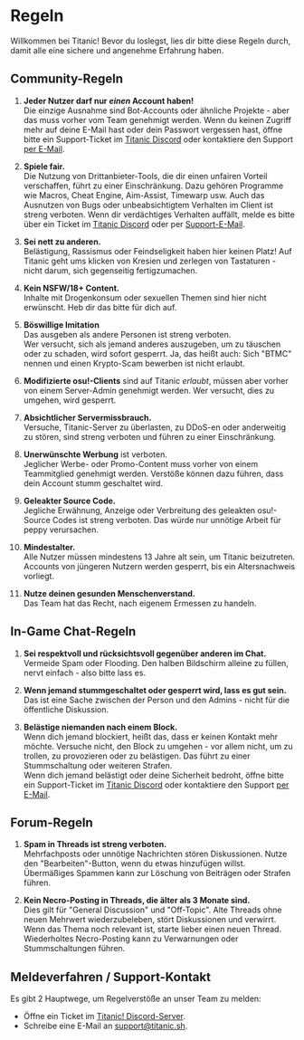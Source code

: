 # Regeln

Willkommen bei Titanic! Bevor du loslegst, lies dir bitte diese Regeln durch, 
damit alle eine sichere und angenehme Erfahrung haben.

## Community-Regeln

1. **Jeder Nutzer darf nur *einen* Account haben!**  
   Die einzige Ausnahme sind Bot-Accounts oder ähnliche Projekte - aber das muss 
   vorher vom Team genehmigt werden. Wenn du keinen Zugriff mehr auf deine 
   E-Mail hast oder dein Passwort vergessen hast, öffne bitte ein Support-Ticket 
   im [Titanic Discord](https://discord.gg/qryYG2C5nc) oder kontaktiere den Support 
   [per E-Mail](mailto:support@titanic.sh).

2. **Spiele fair.**  
   Die Nutzung von Drittanbieter-Tools, die dir einen unfairen Vorteil 
   verschaffen, führt zu einer Einschränkung. Dazu gehören Programme wie 
   Macros, Cheat Engine, Aim-Assist, Timewarp usw. Auch das Ausnutzen von Bugs 
   oder unbeabsichtigtem Verhalten im Client ist streng verboten. Wenn dir 
   verdächtiges Verhalten auffällt, melde es bitte über ein Ticket im 
   [Titanic Discord](https://discord.gg/qryYG2C5nc) oder per 
   [Support-E-Mail](mailto:support@titanic.sh).

3. **Sei nett zu anderen.**  
   Belästigung, Rassismus oder Feindseligkeit haben hier keinen Platz! Auf Titanic 
   geht ums klicken von Kresien und zerlegen von Tastaturen - nicht darum, sich
   gegenseitig fertigzumachen.

4. **Kein NSFW/18+ Content.**  
   Inhalte mit Drogenkonsum oder sexuellen Themen sind hier nicht erwünscht. 
   Heb dir das bitte für dich auf.

5. **Böswillige Imitation**  
   Das ausgeben als andere Personen ist streng verboten.  
   Wer versucht, sich als jemand anderes auszugeben, um zu täuschen oder zu 
   schaden, wird sofort gesperrt. Ja, das heißt auch: Sich "BTMC" nennen 
   und einen Krypto-Scam bewerben ist nicht erlaubt.

6. **Modifizierte osu!-Clients** sind auf Titanic *erlaubt*, müssen aber vorher 
   von einem Server-Admin genehmigt werden. Wer versucht, dies zu umgehen, wird 
   gesperrt.

7. **Absichtlicher Servermissbrauch.**  
   Versuche, Titanic-Server zu überlasten, zu DDoS-en oder anderweitig zu 
   stören, sind streng verboten und führen zu einer Einschränkung.

8. **Unerwünschte Werbung** ist verboten.  
   Jeglicher Werbe- oder Promo-Content muss vorher von einem Teammitglied 
   genehmigt werden. Verstöße können dazu führen, dass dein Account stumm 
   geschaltet wird.

9. **Geleakter Source Code.**  
   Jegliche Erwähnung, Anzeige oder Verbreitung des geleakten osu!-Source Codes 
   ist streng verboten. Das würde nur unnötige Arbeit für peppy verursachen.

10. **Mindestalter.**  
    Alle Nutzer müssen mindestens 13 Jahre alt sein, um Titanic beizutreten. 
    Accounts von jüngeren Nutzern werden gesperrt, bis ein Altersnachweis 
    vorliegt.

11. **Nutze deinen gesunden Menschenverstand.**  
    Das Team hat das Recht, nach eigenem Ermessen zu handeln.

## In-Game Chat-Regeln

1. **Sei respektvoll und rücksichtsvoll gegenüber anderen im Chat.**  
   Vermeide Spam oder Flooding. Den halben Bildschirm alleine zu füllen, nervt 
   einfach - also bitte lass es.

2. **Wenn jemand stummgeschaltet oder gesperrt wird, lass es gut sein.**  
   Das ist eine Sache zwischen der Person und den Admins - nicht für die 
   öffentliche Diskussion.

3. **Belästige niemanden nach einem Block.**  
   Wenn dich jemand blockiert, heißt das, dass er keinen Kontakt mehr möchte. 
   Versuche nicht, den Block zu umgehen - vor allem nicht, um zu trollen, zu 
   provozieren oder zu belästigen. Das führt zu einer Stummschaltung oder 
   weiteren Strafen.  
   Wenn dich jemand belästigt oder deine Sicherheit bedroht, öffne bitte ein 
   Support-Ticket im [Titanic Discord](https://discord.gg/qryYG2C5nc) oder 
   kontaktiere den Support [per E-Mail](mailto:support@titanic.sh).

## Forum-Regeln

1. **Spam in Threads ist streng verboten.**  
   Mehrfachposts oder unnötige Nachrichten stören Diskussionen. Nutze den 
   "Bearbeiten"-Button, wenn du etwas hinzufügen willst. Übermäßiges Spammen 
   kann zur Löschung von Beiträgen oder Strafen führen.

2. **Kein Necro-Posting in Threads, die älter als 3 Monate sind.**  
   Dies gilt für "General Discussion" und "Off-Topic". Alte Threads ohne neuen 
   Mehrwert wiederzubeleben, stört Diskussionen und verwirrt. Wenn das Thema 
   noch relevant ist, starte lieber einen neuen Thread. Wiederholtes 
   Necro-Posting kann zu Verwarnungen oder Stummschaltungen führen.

## Meldeverfahren / Support-Kontakt

Es gibt 2 Hauptwege, um Regelverstöße an unser Team zu melden:

- Öffne ein Ticket im [Titanic! Discord-Server](https://discord.gg/qryYG2C5nc).  
- Schreibe eine E-Mail an [support@titanic.sh](mailto:support@titanic.sh).